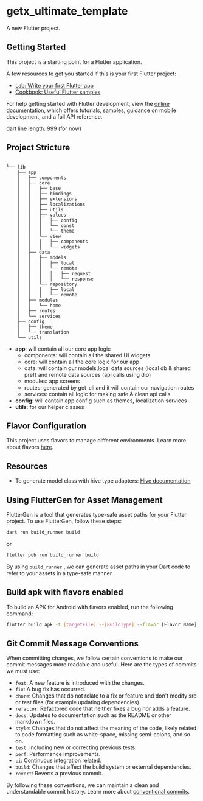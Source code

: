 # getx_ultimate_template

A new Flutter project.

## Getting Started

This project is a starting point for a Flutter application.

A few resources to get you started if this is your first Flutter project:

- [Lab: Write your first Flutter app](https://docs.flutter.dev/get-started/codelab)
- [Cookbook: Useful Flutter samples](https://docs.flutter.dev/cookbook)

For help getting started with Flutter development, view the
[online documentation](https://docs.flutter.dev/), which offers tutorials,
samples, guidance on mobile development, and a full API reference.

dart line length: 999 (for now)

## Project Stricture

```
.
└── lib
    ├── app
    │   ├── components
    │   ├── core
    │   │   ├── base
    │   │   ├── bindings
    │   │   ├── extensions
    │   │   ├── localizations
    │   │   ├── utils
    │   │   ├── values
    │   │   │   ├── config
    │   │   │   └── const
    │   │   │   └── theme
    │   │   └── view
    │   │   │   ├── components
    │   │   │   └── widgets
    │   ├── data
    │   │   ├── models
    │   │   │   ├── local
    │   │   │   └── remote
    │   │   │   │   ├── request
    │   │   │   │   └── response
    │   │   └── repository
    │   │   │   ├── local
    │   │   │   └── remote
    │   ├── modules
    │   │   └── home
    │   ├── routes
    │   └── services
    ├── config
    │   ├── theme
    │   └── translation
    └── utils
```

- **app**: will contain all our core app logic
  - components: will contain all the shared UI widgets
  - core: will contain all the core logic for our app
  - data: will contain our models,local data sources (local db & shared pref) and remote data sources (api calls using dio)
  - modules: app screens
  - routes: generated by get_cli and it will contain our navigation routes
  - services: contain all logic for making safe & clean api calls
- **config**: will contain app config such as themes, localization services
- **utils**: for our helper classes

## Flavor Configuration

This project uses flavors to manage different environments. 
Learn more about flavors [here](doc/flavor-config.md).

## Resources

- To generate model class with hive type adapters: [Hive documentation](https://docs.hivedb.dev/#/custom-objects/generate_adapter)

## Using FlutterGen for Asset Management

FlutterGen is a tool that generates type-safe asset paths for your Flutter project. To use FlutterGen, follow these steps:

````bash
dart run build_runner build
````

or

```bash
flutter pub run build_runner build
```

By using `build_runner` , we can generate asset paths in your Dart code to refer to your assets in a type-safe manner.

## Build apk with flavors enabled

To build an APK for Android with flavors enabled, run the following command:

```bash
flutter build apk -t [targetFile] --[BuildType] --flavor [Flavor Name]
```

## Git Commit Message Conventions

When committing changes, we follow certain conventions to make our commit messages more readable and useful. Here are the types of commits we must use:

- `feat`: A new feature is introduced with the changes.
- `fix`: A bug fix has occurred.
- `chore`: Changes that do not relate to a fix or feature and don't modify src or test files (for example updating dependencies).
- `refactor`: Refactored code that neither fixes a bug nor adds a feature.
- `docs`: Updates to documentation such as the README or other markdown files.
- `style`: Changes that do not affect the meaning of the code, likely related to code formatting such as white-space, missing semi-colons, and so on.
- `test`: Including new or correcting previous tests.
- `perf`: Performance improvements.
- `ci`: Continuous integration related.
- `build`: Changes that affect the build system or external dependencies.
- `revert`: Reverts a previous commit.

By following these conventions, we can maintain a clean and understandable commit history. Learn more about [conventional commits](https://www.conventionalcommits.org/en/v1.0.0/).
